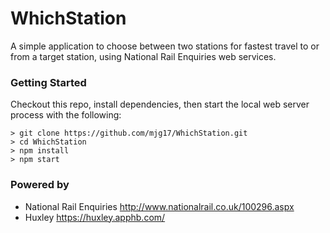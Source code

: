 # WhichStation

A simple application to choose between two stations for fastest travel to or from a target station, using National Rail Enquiries web services.

### Getting Started

Checkout this repo, install dependencies, then start the local web server process with the following:

```
> git clone https://github.com/mjg17/WhichStation.git
> cd WhichStation
> npm install
> npm start
```

### Powered by

* National Rail Enquiries http://www.nationalrail.co.uk/100296.aspx
* Huxley https://huxley.apphb.com/
